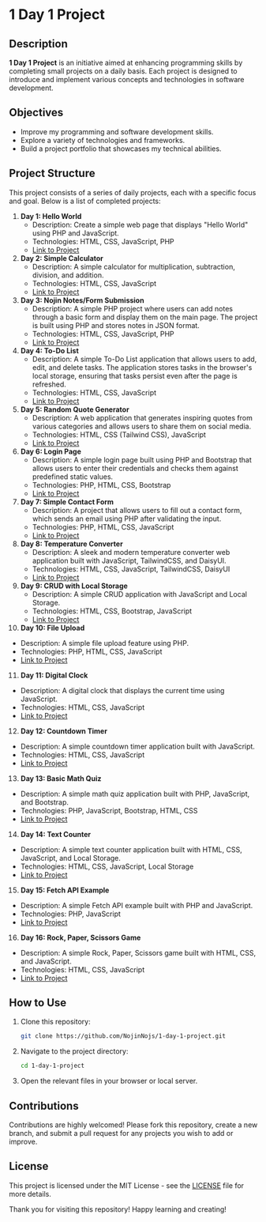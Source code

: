 # 1 Day 1 Project

## Description

**1 Day 1 Project** is an initiative aimed at enhancing programming skills by completing small projects on a daily basis. Each project is designed to introduce and implement various concepts and technologies in software development.

## Objectives

- Improve my programming and software development skills.
- Explore a variety of technologies and frameworks.
- Build a project portfolio that showcases my technical abilities.

## Project Structure

This project consists of a series of daily projects, each with a specific focus and goal. Below is a list of completed projects:

1. **Day 1: Hello World**
   - Description: Create a simple web page that displays "Hello World" using PHP and JavaScript.
   - Technologies: HTML, CSS, JavaScript, PHP
   - [Link to Project](Pemula-1-20/day-1-Hello-World)
2. **Day 2: Simple Calculator**
   - Description: A simple calculator for multiplication, subtraction, division, and addition.
   - Technologies: HTML, CSS, JavaScript
   - [Link to Project](Pemula-1-20/day-2-Simple-Calculator/)
3. **Day 3: Nojin Notes/Form Submission**
   - Description: A simple PHP project where users can add notes through a basic form and display them on the main page. The project is built using PHP and stores notes in JSON format.
   - Technologies: HTML, CSS, JavaScript, PHP
   - [Link to Project](Pemula-1-20/day-3-Form-Submission)
4. **Day 4: To-Do List**
   - Description: A simple To-Do List application that allows users to add, edit, and delete tasks. The application stores tasks in the browser's local storage, ensuring that tasks persist even after the page is refreshed.
   - Technologies: HTML, CSS, JavaScript
   - [Link to Project](Pemula-1-20/day-4-To-Do-List)
5. **Day 5: Random Quote Generator**
   - Description: A web application that generates inspiring quotes from various categories and allows users to share them on social media.
   - Technologies: HTML, CSS (Tailwind CSS), JavaScript
   - [Link to Project](Pemula-1-20/day-5-Random-Quote-Generator)
6. **Day 6: Login Page**
   - Description: A simple login page built using PHP and Bootstrap that allows users to enter their credentials and checks them against predefined static values.
   - Technologies: PHP, HTML, CSS, Bootstrap
   - [Link to Project](Pemula-1-20/day-6-Login-Page)
7. **Day 7: Simple Contact Form**
   - Description: A project that allows users to fill out a contact form, which sends an email using PHP after validating the input.
   - Technologies: PHP, HTML, CSS, JavaScript
   - [Link to Project](Pemula-1-20/day-7-Simple-Contact-Form)
8. **Day 8: Temperature Converter**
   - Description: A sleek and modern temperature converter web application built with JavaScript, TailwindCSS, and DaisyUI.
   - Technologies: HTML, CSS, JavaScript, TailwindCSS, DaisyUI
   - [Link to Project](Pemula-1-20/day-8-Temperature-Converter)
9. **Day 9: CRUD with Local Storage**
   - Description: A simple CRUD application with JavaScript and Local Storage.
   - Technologies: HTML, CSS, Bootstrap, JavaScript
   - [Link to Project](Pemula-1-20/day-9-CRUD-with-Local-Storage)
10. **Day 10: File Upload**
   - Description: A simple file upload feature using PHP.
   - Technologies: PHP, HTML, CSS, JavaScript
   - [Link to Project](Pemula-1-20/day-10-File-Upload)
11. **Day 11: Digital Clock**
   - Description: A digital clock that displays the current time using JavaScript.
   - Technologies: HTML, CSS, JavaScript
   - [Link to Project](Pemula-1-20/day-11-Digital-Clock)
12. **Day 12: Countdown Timer**
   - Description: A simple countdown timer application built with JavaScript.
   - Technologies: HTML, CSS, JavaScript
   - [Link to Project](Pemula-1-20/day-12-Countdown-Timer)
13. **Day 13: Basic Math Quiz**
   - Description: A simple math quiz application built with PHP, JavaScript, and Bootstrap.
   - Technologies: PHP, JavaScript, Bootstrap, HTML, CSS
   - [Link to Project](Pemula-1-20/day-13-Basic-Math-Quiz)
14. **Day 14: Text Counter**
   - Description: A simple text counter application built with HTML, CSS, JavaScript, and Local Storage.
   - Technologies: HTML, CSS, JavaScript, Local Storage
   - [Link to Project](Pemula-1-20/day-14-Text-Counter)
15. **Day 15: Fetch API Example**
   - Description: A simple Fetch API example built with PHP and JavaScript.
   - Technologies: PHP, JavaScript
   - [Link to Project](Pemula-1-20/day-15-Fetch-API-Example)
16. **Day 16: Rock, Paper, Scissors Game**
   - Description: A simple Rock, Paper, Scissors game built with HTML, CSS, and JavaScript.
   - Technologies: HTML, CSS, JavaScript
   - [Link to Project](Pemula-1-20/day-16-rock-paper-scissors)

## How to Use

1. Clone this repository:
   ```bash
   git clone https://github.com/NojinNojs/1-day-1-project.git
   ```
2. Navigate to the project directory:
   ```bash
   cd 1-day-1-project
   ```
3. Open the relevant files in your browser or local server.

## Contributions

Contributions are highly welcomed! Please fork this repository, create a new branch, and submit a pull request for any projects you wish to add or improve.

## License

This project is licensed under the MIT License - see the [LICENSE](LICENSE) file for more details.

Thank you for visiting this repository! Happy learning and creating!

